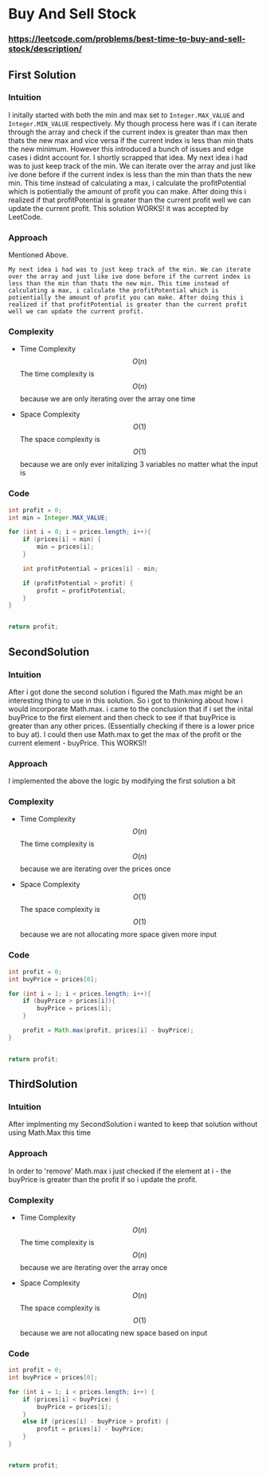 # Buy And Sell Stock

### https://leetcode.com/problems/best-time-to-buy-and-sell-stock/description/

## First Solution

### Intuition

I initally started with both the min and max set to `Integer.MAX_VALUE` and `Integer.MIN_VALUE` respectively. My though process here was if i can iterate through the array and check if the current index is greater than max then thats the new max and vice versa if the current index is less than min thats the new minimum. However this introduced a bunch of issues and edge cases i didnt account for. I shortly scrapped that idea. My next idea i had was to just keep track of the min. We can iterate over the array and just like ive done before if the current index is less than the min than thats the new min. This time instead of calculating a max, i calculate the profitPotential which is potientially the amount of profit you can make. After doing this i realized if that profitPotential is greater than the current profit well we can update the current profit.
This solution WORKS! it was accepted by LeetCode.

### Approach

Mentioned Above.

`My next idea i had was to just keep track of the min. We can iterate over the array and just like ive done before if the current index is less than the min than thats the new min. This time instead of calculating a max, i calculate the profitPotential which is potientially the amount of profit you can make. After doing this i realized if that profitPotential is greater than the current profit well we can update the current profit.`

### Complexity

- Time Complexity
  $$O(n)$$
  The time complexity is $$O(n)$$ because we are only iterating over the array one time

- Space Complexity
  $$O(1)$$
  The space complexity is $$O(1)$$ because we are only ever initalizing 3 variables no matter what the input is

### Code

```java
int profit = 0;
int min = Integer.MAX_VALUE;

for (int i = 0; i < prices.length; i++){
    if (prices[i] < min) {
        min = prices[i];
    }

    int profitPotential = prices[i] - min;

    if (profitPotential > profit) {
        profit = profitPotential;
    }
}


return profit;
```

## SecondSolution

### Intuition

After i got done the second solution i figured the Math.max might be an interesting thing to use in this solution. So i got to thinkning about how i would incorporate Math.max. i came to the conclusion that if i set the inital buyPrice to the first element and then check to see if that buyPrice is greater than any other prices. (Essentially checking if there is a lower price to buy at). I could then use Math.max to get the max of the profit or the current element - buyPrice. This WORKS!!

### Approach

I implemented the above the logic by modifying the first solution a bit

### Complexity

- Time Complexity
  $$O(n)$$
  The time complexity is $$O(n)$$ because we are iterating over the prices once

- Space Complexity
  $$O(1)$$
  The space complexity is $$O(1)$$ because we are not allocating more space given more input

### Code

```java
int profit = 0;
int buyPrice = prices[0];

for (int i = 1; i < prices.length; i++){
    if (buyPrice > prices[i]){
        buyPrice = prices[i];
    }

    profit = Math.max(profit, prices[i] - buyPrice);
}


return profit;
```

## ThirdSolution

### Intuition

After implmenting my SecondSolution i wanted to keep that solution without using Math.Max this time

### Approach

In order to 'remove' Math.max i just checked if the element at i - the buyPrice is greater than the profit if so i update the profit.

### Complexity

- Time Complexity
  $$O(n)$$
  The time complexity is $$O(n)$$ because we are iterating over the array once

- Space Complexity
  $$O(n)$$
  The space complexity is $$O(1)$$ because we are not allocating new space based on input

### Code

```java
int profit = 0;
int buyPrice = prices[0];

for (int i = 1; i < prices.length; i++) {
    if (prices[i] < buyPrice) {
        buyPrice = prices[i];
    }
    else if (prices[i] - buyPrice > profit) {
        profit = prices[i] - buyPrice;
    }
}


return profit;

```
